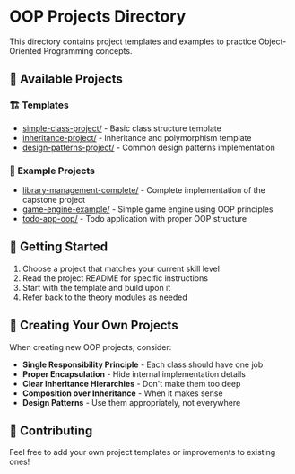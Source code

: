 # OOP Projects Directory

This directory contains project templates and examples to practice Object-Oriented Programming concepts.

## 📁 Available Projects

### 🏗️ Templates

- [simple-class-project/](simple-class-project/) - Basic class structure template
- [inheritance-project/](inheritance-project/) - Inheritance and polymorphism template
- [design-patterns-project/](design-patterns-project/) - Common design patterns implementation

### 🎯 Example Projects

- [library-management-complete/](library-management-complete/) - Complete implementation of the capstone project
- [game-engine-example/](game-engine-example/) - Simple game engine using OOP principles
- [todo-app-oop/](todo-app-oop/) - Todo application with proper OOP structure

## 🚀 Getting Started

1. Choose a project that matches your current skill level
2. Read the project README for specific instructions
3. Start with the template and build upon it
4. Refer back to the theory modules as needed

## 📝 Creating Your Own Projects

When creating new OOP projects, consider:

- **Single Responsibility Principle** - Each class should have one job
- **Proper Encapsulation** - Hide internal implementation details
- **Clear Inheritance Hierarchies** - Don't make them too deep
- **Composition over Inheritance** - When it makes sense
- **Design Patterns** - Use them appropriately, not everywhere

## 🤝 Contributing

Feel free to add your own project templates or improvements to existing ones!
